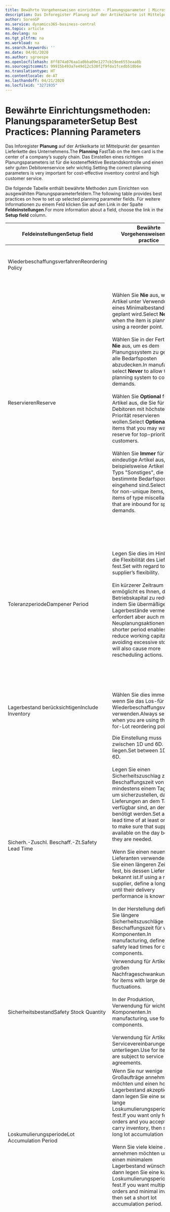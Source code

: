 ```yaml
---
title: Bewährte Vorgehensweisen einrichten - Planungsparameter | Microsoft Docs
description: Das Inforegister Planung auf der Artikelkarte ist Mittelpunkt der gesamten Lieferkette des Unternehmens. Das Einstellen eines richtigen Planungsparameters ist für die kosteneffektive Bestandskontrolle und einen sehr guten Debitorenservice sehr wichtig.
author: SorenGP
ms.service: dynamics365-business-central
ms.topic: article
ms.devlang: na
ms.tgt_pltfrm: na
ms.workload: na
ms.search.keywords: ''
ms.date: 04/01/2020
ms.author: sgroespe
ms.openlocfilehash: 8ff874a076aa1a0bba09e1277cb19ee6553eaa8b
ms.sourcegitcommit: 99915b493a7e49d12c530f2f9fda1fcedb518b6e
ms.translationtype: HT
ms.contentlocale: de-AT
ms.lasthandoff: 04/21/2020
ms.locfileid: "3271935"
---
```

# <a name="setup-best-practices-planning-parameters"></a><span data-ttu-id="56be1-104">Bewährte Einrichtungsmethoden: Planungsparameter</span><span class="sxs-lookup"><span data-stu-id="56be1-104">Setup Best Practices: Planning Parameters</span></span>
<span data-ttu-id="56be1-105">Das Inforegister **Planung** auf der Artikelkarte ist Mittelpunkt der gesamten Lieferkette des Unternehmens.</span><span class="sxs-lookup"><span data-stu-id="56be1-105">The **Planning** FastTab on the item card is the center of a company’s supply chain.</span></span> <span data-ttu-id="56be1-106">Das Einstellen eines richtigen Planungsparameters ist für die kosteneffektive Bestandskontrolle und einen sehr guten Debitorenservice sehr wichtig.</span><span class="sxs-lookup"><span data-stu-id="56be1-106">Setting the correct planning parameters is very important for cost-effective inventory control and high customer service.</span></span>  

 <span data-ttu-id="56be1-107">Die folgende Tabelle enthält bewährte Methoden zum Einrichten von ausgewählten Planungsparameterfeldern.</span><span class="sxs-lookup"><span data-stu-id="56be1-107">The following table provides best practices on how to set up selected planning parameter fields.</span></span> <span data-ttu-id="56be1-108">Für weitere Informationen zu einem Feld klicken Sie auf den Link in der Spalte **Feldeinstellungen**.</span><span class="sxs-lookup"><span data-stu-id="56be1-108">For more information about a field, choose the link in the **Setup field** column.</span></span>  

|<span data-ttu-id="56be1-109">Feldeinstellungen</span><span class="sxs-lookup"><span data-stu-id="56be1-109">Setup field</span></span>|<span data-ttu-id="56be1-110">Bewährte Vorgehensweisen</span><span class="sxs-lookup"><span data-stu-id="56be1-110">Best practice</span></span>|<span data-ttu-id="56be1-111">Bemerkung</span><span class="sxs-lookup"><span data-stu-id="56be1-111">Comment</span></span>|  
|-----------------|-------------------|-------------|  
|<span data-ttu-id="56be1-112">Wiederbeschaffungsverfahren</span><span class="sxs-lookup"><span data-stu-id="56be1-112">Reordering Policy</span></span>||<span data-ttu-id="56be1-113">Weitere Informationen finden Sie unter [Bewährte Einrichtungsmethoden: Wiederbeschaffungsverfahren](setup-best-practices-reordering-policies.md).</span><span class="sxs-lookup"><span data-stu-id="56be1-113">For more information, see [Setup Best Practices: Reordering Policies](setup-best-practices-reordering-policies.md).</span></span>|  
|<span data-ttu-id="56be1-114">Reservieren</span><span class="sxs-lookup"><span data-stu-id="56be1-114">Reserve</span></span>|<span data-ttu-id="56be1-115">Wählen Sie **Nie** aus, wenn der Artikel unter Verwendung eines Minimalbestands geplant wird.</span><span class="sxs-lookup"><span data-stu-id="56be1-115">Select **Never** when the item is planned using a reorder point.</span></span><br /><br /> <span data-ttu-id="56be1-116">Wählen Sie in der Fertigung **Nie** aus, um es dem Planungssystem zu gestatten, alle Bedarfsposten abzudecken.</span><span class="sxs-lookup"><span data-stu-id="56be1-116">In manufacturing, select **Never** to allow the planning system to cover all demands.</span></span><br /><br /> <span data-ttu-id="56be1-117">Wählen Sie **Optional** für Artikel aus, die Sie für Debitoren mit höchster Priorität reservieren wollen.</span><span class="sxs-lookup"><span data-stu-id="56be1-117">Select **Optional** for items that you may want to reserve for top-priority customers.</span></span><br /><br /> <span data-ttu-id="56be1-118">Wählen Sie **Immer** für nicht eindeutige Artikel aus, wie beispielsweise Artikel des Typs "Sonstiges", die für bestimmte Bedarfsposten eingehend sind.</span><span class="sxs-lookup"><span data-stu-id="56be1-118">Select **Always** for non-unique items, such as items of type miscellaneous that are inbound for specific demands.</span></span>|<span data-ttu-id="56be1-119">Reservierungen wirken im Allgemeinen dem Zweck der Planung entgegen, nämlich einem Ausgleich zwischen Bedarf und Vorrat.</span><span class="sxs-lookup"><span data-stu-id="56be1-119">Reservations generally counteract the purpose of planning, which is to balance demand and supply.</span></span> <span data-ttu-id="56be1-120">Daher sollten Artikel, die für die Planung eingerichtet wurden, im Allgemeinen nicht reserviert werden.</span><span class="sxs-lookup"><span data-stu-id="56be1-120">Therefore, items that are set up for planning should generally not be reserved.</span></span><br /><br /> <span data-ttu-id="56be1-121">Wenn der Benutzer eine Lagerbestandsmenge für zukünftigen Bedarf reserviert, wird die Planungsgrundlage gestört, und der Minimalbestand funktioniert möglicherweise nicht ordnungsgemäß.</span><span class="sxs-lookup"><span data-stu-id="56be1-121">If the user reserves an inventory quantity for future demand, then the planning foundation will be disturbed, and the reorder point may not work correctly.</span></span> <span data-ttu-id="56be1-122">Selbst wenn der voraussichtliche Lagerbestand im Hinblick auf den Minimalbestand akzeptabel ist, stehen die Mengen möglicherweise aufgrund der Reservierung nicht zur Verfügung.</span><span class="sxs-lookup"><span data-stu-id="56be1-122">Even if the projected inventory level is acceptable with regard to the reorder point, the quantities may not be available because of the reservation.</span></span>|  
|<span data-ttu-id="56be1-123">Toleranzperiode</span><span class="sxs-lookup"><span data-stu-id="56be1-123">Dampener Period</span></span>|<span data-ttu-id="56be1-124">Legen Sie dies im Hinblick auf die Flexibilität des Lieferanten fest.</span><span class="sxs-lookup"><span data-stu-id="56be1-124">Set with regard to the supplier’s flexibility.</span></span><br /><br /> <span data-ttu-id="56be1-125">Ein kürzerer Zeitraum ermöglicht es Ihnen, das Betriebskapital zu reduzieren, indem Sie übermäßige Lagerbestände vermeiden, erfordert aber auch mehr Neuplanungsaktionen.</span><span class="sxs-lookup"><span data-stu-id="56be1-125">A shorter period enables you to reduce working capital by avoiding excessive stock, but will also cause more rescheduling actions.</span></span>|<span data-ttu-id="56be1-126">Wenn der Lieferant Änderungen in letzter Minute an den Aufträgen akzeptiert, verwenden Sie eine kürzere Periode. Sie müssen jedoch weitere Neuplanungsaktionen einplanen.</span><span class="sxs-lookup"><span data-stu-id="56be1-126">If the supplier accepts last-minute changes to orders, then use a shorter period, but be prepared for more rescheduling actions.</span></span> <span data-ttu-id="56be1-127">Wenn für den Lieferanten eine feste Planung erforderlich ist, verwenden Sie eine möglichst lange Periode.</span><span class="sxs-lookup"><span data-stu-id="56be1-127">If the supplier requires firm planning, then extend the period as much as possible.</span></span><br /><br /> <span data-ttu-id="56be1-128">Informationen zur globalen Einrichtung, siehe **Toleranzperiode** under [Designdetails: Parameter Planen](design-details-planning-parameters.md)</span><span class="sxs-lookup"><span data-stu-id="56be1-128">For information about the **Dampener Period** field , see [Design Details: Planning Parameters](design-details-planning-parameters.md).</span></span>|  
|<span data-ttu-id="56be1-129">Lagerbestand berücksichtigen</span><span class="sxs-lookup"><span data-stu-id="56be1-129">Include Inventory</span></span>|<span data-ttu-id="56be1-130">Wählen Sie dies immer aus, wenn Sie das Los-für-Los-Wiederbeschaffungsverfahren verwenden.</span><span class="sxs-lookup"><span data-stu-id="56be1-130">Always select when you are using the Lot-for-Lot reordering policy.</span></span>|<span data-ttu-id="56be1-131">Wählen Sie dies nur in bestimmten Fällen nicht aus, beispielsweise wenn keine Lagerartikel verkäuflich sind.</span><span class="sxs-lookup"><span data-stu-id="56be1-131">Do not select only in special situations, such as when inventory items are not sellable.</span></span>|  
|<span data-ttu-id="56be1-132">Sicherh.-Zuschl. Beschaff.-Zt.</span><span class="sxs-lookup"><span data-stu-id="56be1-132">Safety Lead Time</span></span>|<span data-ttu-id="56be1-133">Die Einstellung muss zwischen 1D und 6D. liegen.</span><span class="sxs-lookup"><span data-stu-id="56be1-133">Set between 1D and 6D.</span></span><br /><br /> <span data-ttu-id="56be1-134">Legen Sie einen Sicherheitszuschlag zur Beschaffungszeit von mindestens einem Tag fest, um sicherzustellen, dass die Lieferungen an dem Tag verfügbar sind, an dem sie benötigt werden.</span><span class="sxs-lookup"><span data-stu-id="56be1-134">Set a safety lead time of at least one day to make sure that supplies are available on the day before they are needed.</span></span><br /><br /> <span data-ttu-id="56be1-135">Wenn Sie einen neuen Lieferanten verwenden, legen Sie einen längeren Zeitraum fest, bis dessen Liefertreue bekannt ist.</span><span class="sxs-lookup"><span data-stu-id="56be1-135">If using a new supplier, define a longer time until their delivery performance is known.</span></span><br /><br /> <span data-ttu-id="56be1-136">In der Herstellung definieren Sie längere Sicherheitszuschläge zur Beschaffungszeit für wichtige Komponenten.</span><span class="sxs-lookup"><span data-stu-id="56be1-136">In manufacturing, define longer safety lead times for critical components.</span></span>|<span data-ttu-id="56be1-137">Vom System geplante Lieferungen, um zu vermeiden, dass am gleichen Tag, an dem Bestand nicht lieferbar ist, Bestand nicht lieferbar ist.</span><span class="sxs-lookup"><span data-stu-id="56be1-137">Supply that is planned by the system to avoid a stock-out will arrive on the same day that the stock-out occurs.</span></span> <span data-ttu-id="56be1-138">Dies kann sich möglicherweise als mehrere Stunden zu spät erweisen, wenn beispielsweise der Bedarf morgens erforderlich ist und die Lieferung am Nachmittag eingeht.</span><span class="sxs-lookup"><span data-stu-id="56be1-138">This may be several hours too late if, for example, the demand is needed in the morning and the supply arrives in the afternoon.</span></span> <span data-ttu-id="56be1-139">**Hinweis:** Das Feld **Sicherh.-Zuschl.-Zt.** verwendet den Basiskalender.</span><span class="sxs-lookup"><span data-stu-id="56be1-139">**Note:**  The **Safety Lead Time** field uses the base calendar.</span></span> <span data-ttu-id="56be1-140">Daher bedeutet 14T nicht notwendigerweise zwei Wochen.</span><span class="sxs-lookup"><span data-stu-id="56be1-140">Therefore, 14D is not necessarily two weeks.</span></span>|  
|<span data-ttu-id="56be1-141">Sicherheitsbestand</span><span class="sxs-lookup"><span data-stu-id="56be1-141">Safety Stock Quantity</span></span>|<span data-ttu-id="56be1-142">Verwendung für Artikel mit großen Nachfrageschwankungen.</span><span class="sxs-lookup"><span data-stu-id="56be1-142">Use for items with large demand fluctuations.</span></span><br /><br /> <span data-ttu-id="56be1-143">In der Produktion, Verwendung für wichtige Komponenten.</span><span class="sxs-lookup"><span data-stu-id="56be1-143">In manufacturing, use for critical components.</span></span><br /><br /> <span data-ttu-id="56be1-144">Verwendung für Artikel, die Servicevereinbarungen unterliegen.</span><span class="sxs-lookup"><span data-stu-id="56be1-144">Use for items that are subject to service agreements.</span></span>|<span data-ttu-id="56be1-145">Wenn das Feld **Minimalbestant** nicht ausgefüllt ist, dann dient der Sicherheitsbestand auch als Minimalbestand.</span><span class="sxs-lookup"><span data-stu-id="56be1-145">If the **Reorder Point** field is not filled, then the safety stock quantity also functions as a reorder point.</span></span>|  
|<span data-ttu-id="56be1-146">Loskumulierungsperiode</span><span class="sxs-lookup"><span data-stu-id="56be1-146">Lot Accumulation Period</span></span>|<span data-ttu-id="56be1-147">Wenn Sie nur wenige Großaufträge annehmen möchten und einen hohen Lagerbestand akzeptieren, dann legen Sie eine sehr lange Loskumulierungsperiode fest.</span><span class="sxs-lookup"><span data-stu-id="56be1-147">If you want only few big orders and you accept to carry inventory, then set a long lot accumulation period.</span></span><br /><br /> <span data-ttu-id="56be1-148">Wenn Sie viele kleine Aufträge annehmen möchten und sich einen minimalem Lagerbestand wünschen, dann legen Sie eine kurze Loskumulierungsperiode fest.</span><span class="sxs-lookup"><span data-stu-id="56be1-148">If you want multiple small orders and minimal inventory, then set a short lot accumulation period.</span></span>|<span data-ttu-id="56be1-149">Die Loskumulierungsperiode ist im Allgemeinen die längste Periode, in der Sie über Lagerbestand verfügen.</span><span class="sxs-lookup"><span data-stu-id="56be1-149">The lot accumulation period is generally the longest period that you will carry inventory.</span></span>|  
|<span data-ttu-id="56be1-150">Minimalbestand</span><span class="sxs-lookup"><span data-stu-id="56be1-150">Reorder Point</span></span>|<span data-ttu-id="56be1-151">Ermitteln Sie den Minimalbestand auf Basis des Anforderungsprofils des Artikels.</span><span class="sxs-lookup"><span data-stu-id="56be1-151">Base the reorder point on the item’s demand profile.</span></span>|<span data-ttu-id="56be1-152">Wenn laut historischen Daten während einer Beschaffungszeit von sieben Tagen der durchschnittliche Bedarf des Artikels 100 Einheiten beträgt, kann der Minimalbestand auf 100 festgelegt werden.</span><span class="sxs-lookup"><span data-stu-id="56be1-152">If historical data shows that the item’s average demand is 100 units during a lead time of seven days, then the reorder point can be set to 100 as a minimum.</span></span><br /><br /> <span data-ttu-id="56be1-153">Das bedeutet, dass bei einer Abnahme des Lagerbestands auf unter 100 Einheiten das Planungssystem die Wiederbeschaffung des Artikels vorschlägt, da für die Wiederbeschaffung sieben Tage benötigt werden und genügend Einheiten vorhanden sein müssen, um den Bedarf in diesen sieben Tagen zu decken.</span><span class="sxs-lookup"><span data-stu-id="56be1-153">This means that when the inventory level falls below 100 units, then the planning system will suggest to replenish because it takes seven days to supply the item, and there must be enough to cover the demand within those seven days.</span></span>|  
|<span data-ttu-id="56be1-154">Zeitrahmen</span><span class="sxs-lookup"><span data-stu-id="56be1-154">Time Bucket</span></span>|<span data-ttu-id="56be1-155">Ein leeres Feld bedeutet, dass der Lagerbestand jeden Tag überprüft wird.</span><span class="sxs-lookup"><span data-stu-id="56be1-155">Leave blank, meaning that the inventory level is checked every day.</span></span>|<span data-ttu-id="56be1-156">Bei täglicher Überprüfung des Lagerbestands ist eine optimale Planung des Minimalbestands sichergestellt.</span><span class="sxs-lookup"><span data-stu-id="56be1-156">Checking the inventory level every day ensures optimal reorder point planning.</span></span> <span data-ttu-id="56be1-157">**Hinweis:** Ein Zeitrahmen von 1W bedeutet, dass der Lagerbestand möglicherweise eine Woche bevor ein Beschaffungsauftrag vorgeschlagen wird, unter dem Minimalbestand liegt.</span><span class="sxs-lookup"><span data-stu-id="56be1-157">**Note:**  A time bucket of 1W means that the inventory level may be below the reorder point for one week before a supply order is suggested.</span></span>|  
|<span data-ttu-id="56be1-158">Rundungspräzision</span><span class="sxs-lookup"><span data-stu-id="56be1-158">Rounding Precision</span></span>|<span data-ttu-id="56be1-159">In der teuren Produktion auf 0,00001 festgelegt.</span><span class="sxs-lookup"><span data-stu-id="56be1-159">In expensive manufacturing, set to 0.00001.</span></span>|<span data-ttu-id="56be1-160">Große Rundungsmengen an Ausschuss oder Materialverbrauch können zu sehr hohen Lagerkosten führen.</span><span class="sxs-lookup"><span data-stu-id="56be1-160">Large rounding quantities of scrap or material consumption can amount to very large inventory costs.</span></span> <span data-ttu-id="56be1-161">Es kann daher von Bedeutung sein, die kleinste Rundungspräzision festzulegen, um diese potenziellen Kosten zu minimieren.</span><span class="sxs-lookup"><span data-stu-id="56be1-161">It may therefore be relevant to set the smallest rounding precision to minimize this potential cost.</span></span>|  

> [!NOTE]  
>  <span data-ttu-id="56be1-162">Die bewährten Methoden zu Planungsparametern auf Artikelkarten gelten auch für dieselben Felder auf Lagerhaltungsdatenkarten.</span><span class="sxs-lookup"><span data-stu-id="56be1-162">The best practices for planning parameters on item cards also apply to the same fields on SKU cards.</span></span>  
>   
>  <span data-ttu-id="56be1-163">Wenn Unternehmen den Bedarf an verschiedenen Lagerorten planen, empfiehlt es sich, für jeden Standort Lagerhaltungsdaten festzulegen und den gesamten Bedarf mit einem Wert im Feld **Lagerortcode** zu erstellen.</span><span class="sxs-lookup"><span data-stu-id="56be1-163">If companies plan for demand at different locations, then it is strongly advised to define SKUs for each location and that all demand is created by using a value in the **Location Code** field.</span></span> <span data-ttu-id="56be1-164">Weitere Informationen finden Sie unter [Designdetails: Bedarf an leerem Lagerort](design-details-demand-at-blank-location.md)</span><span class="sxs-lookup"><span data-stu-id="56be1-164">For more information, see [Design Details: Demand at Blank Location](design-details-demand-at-blank-location.md).</span></span>  

## <a name="see-also"></a><span data-ttu-id="56be1-165">Siehe auch</span><span class="sxs-lookup"><span data-stu-id="56be1-165">See Also</span></span>  
 <span data-ttu-id="56be1-166">[Bewährte Einrichtungsmethoden: Beschaffungsplanung](setup-best-practices-supply-planning.md) </span><span class="sxs-lookup"><span data-stu-id="56be1-166">[Setup Best Practices: Supply Planning](setup-best-practices-supply-planning.md) </span></span>  
 <span data-ttu-id="56be1-167">[Designdetails: Vorratsplanung](design-details-supply-planning.md) </span><span class="sxs-lookup"><span data-stu-id="56be1-167">[Design Details: Supply Planning](design-details-supply-planning.md) </span></span>  
 [<span data-ttu-id="56be1-168">Richten Sie komplexe Anwendungsbereiche mithilfe bewährter Methoden ein</span><span class="sxs-lookup"><span data-stu-id="56be1-168">Set Up Complex Application Areas Using Best Practices</span></span>](set-up-complex-application-areas-using-best-practices.md)  
 [<span data-ttu-id="56be1-169">Designdetails: Bedarf an leerem Lagerort</span><span class="sxs-lookup"><span data-stu-id="56be1-169">Design Details: Demand at Blank Location</span></span>](design-details-demand-at-blank-location.md)  
 <span data-ttu-id="56be1-170">[Arbeiten mit [!INCLUDE[d365fin](includes/d365fin_md.md)]](ui-work-product.md)</span><span class="sxs-lookup"><span data-stu-id="56be1-170">[Working with [!INCLUDE[d365fin](includes/d365fin_md.md)]](ui-work-product.md)</span></span>
